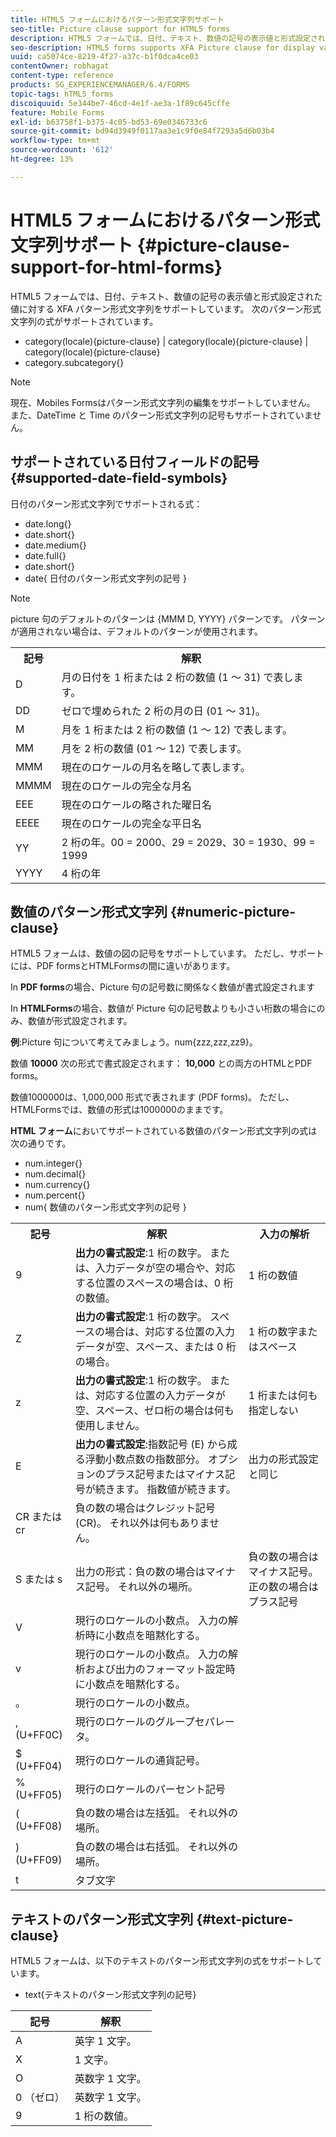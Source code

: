 ```yaml
---
title: HTML5 フォームにおけるパターン形式文字列サポート
seo-title: Picture clause support for HTML5 forms
description: HTML5 フォームでは、日付、テキスト、数値の記号の表示値と形式設定された値に対する XFA パターン形式文字列をサポートしています。
seo-description: HTML5 forms supports XFA Picture clause for display value and formatted value for date, text, and numeric symbols.
uuid: ca5074ce-8219-4f27-a37c-b1f0dca4ce03
contentOwner: robhagat
content-type: reference
products: SG_EXPERIENCEMANAGER/6.4/FORMS
topic-tags: hTML5_forms
discoiquuid: 5e344be7-46cd-4e1f-ae3a-1f89c645cffe
feature: Mobile Forms
exl-id: b63758f1-b375-4c05-bd53-69e0346733c6
source-git-commit: bd94d3949f0117aa3e1c9f0e84f7293a5d6b03b4
workflow-type: tm+mt
source-wordcount: '612'
ht-degree: 13%

---
```


# HTML5 フォームにおけるパターン形式文字列サポート {#picture-clause-support-for-html-forms}

HTML5 フォームでは、日付、テキスト、数値の記号の表示値と形式設定された値に対する XFA パターン形式文字列をサポートしています。 次のパターン形式文字列の式がサポートされています。

* category(locale){picture-clause} | category(locale){picture-clause} | category(locale){picture-clause}
* category.subcategory{}

>[!NOTE]
>
>現在、Mobiles Formsはパターン形式文字列の編集をサポートしていません。 また、DateTime と Time のパターン形式文字列の記号もサポートされていません。

## サポートされている日付フィールドの記号 {#supported-date-field-symbols}

日付のパターン形式文字列でサポートされる式：

* date.long{}
* date.short{}
* date.medium{}
* date.full{}
* date.short{}
* date{ 日付のパターン形式文字列の記号 }

>[!NOTE]
>
>picture 句のデフォルトのパターンは {MMM D, YYYY} パターンです。 パターンが適用されない場合は、デフォルトのパターンが使用されます。

<table> 
 <tbody>
  <tr>
   <th><strong>記号</strong></th> 
   <th>解釈</th> 
  </tr>
  <tr>
   <td>D</td> 
   <td>月の日付を 1 桁または 2 桁の数値 (1 ～ 31) で表します。</td> 
  </tr>
  <tr>
   <td>DD</td> 
   <td>ゼロで埋められた 2 桁の月の日 (01 ～ 31)。<br /> </td> 
  </tr>
  <tr>
   <td>M</td> 
   <td>月を 1 桁または 2 桁の数値 (1 ～ 12) で表します。<br /> </td> 
  </tr>
  <tr>
   <td>MM</td> 
   <td>月を 2 桁の数値 (01 ～ 12) で表します。<br /> </td> 
  </tr>
  <tr>
   <td>MMM</td> 
   <td>現在のロケールの月名を略して表します。<br /> </td> 
  </tr>
  <tr>
   <td>MMMM</td> 
   <td>現在のロケールの完全な月名<br /> </td> 
  </tr>
  <tr>
   <td>EEE</td> 
   <td>現在のロケールの略された曜日名<br /> </td> 
  </tr>
  <tr>
   <td>EEEE</td> 
   <td>現在のロケールの完全な平日名<br /> </td> 
  </tr>
  <tr>
   <td>YY</td> 
   <td>2 桁の年。00 = 2000、29 = 2029、30 = 1930、99 = 1999<br /> </td> 
  </tr>
  <tr>
   <td>YYYY</td> 
   <td>4 桁の年<br /> </td> 
  </tr>
 </tbody>
</table>

## 数値のパターン形式文字列 {#numeric-picture-clause}

HTML5 フォームは、数値の図の記号をサポートしています。 ただし、サポートには、PDF formsとHTMLFormsの間に違いがあります。

In **PDF forms**&#x200B;の場合、Picture 句の記号数に関係なく数値が書式設定されます

In **HTMLForms**&#x200B;の場合、数値が Picture 句の記号数よりも小さい桁数の場合にのみ、数値が形式設定されます。

**例**:Picture 句について考えてみましょう。num{zzz,zzz,zz9}。

数値 **10000** 次の形式で書式設定されます： **10,000** との両方のHTMLとPDF forms。

数値1000000は、1,000,000 形式で表されます (PDF forms)。 ただし、HTMLFormsでは、数値の形式は1000000のままです。

**HTML フォーム**&#x200B;においてサポートされている数値のパターン形式文字列の式は次の通りです。

* num.integer{}
* num.decimal{}
* num.currency{}
* num.percent{}
* num{ 数値のパターン形式文字列の記号 }

<table> 
 <tbody>
  <tr>
   <th><strong>記号</strong></th> 
   <th><strong>解釈</strong></th> 
   <th>入力の解析</th> 
  </tr>
  <tr>
   <td>9</td> 
   <td><strong>出力の書式設定</strong>:1 桁の数字。 または、入力データが空の場合や、対応する位置のスペースの場合は、0 桁の数値。<br /> </td> 
   <td>1 桁の数値</td> 
  </tr>
  <tr>
   <td>Z</td> 
   <td><strong>出力の書式設定</strong>:1 桁の数字。 スペースの場合は、対応する位置の入力データが空、スペース、または 0 桁の場合。<br /> </td> 
   <td>1 桁の数字またはスペース</td> 
  </tr>
  <tr>
   <td>z</td> 
   <td><strong>出力の書式設定</strong>:1 桁の数字。 または、対応する位置の入力データが空、スペース、ゼロ桁の場合は何も使用しません。<br /> </td> 
   <td>1 桁または何も指定しない</td> 
  </tr>
  <tr>
   <td>E</td> 
   <td><strong>出力の書式設定</strong>:指数記号 (E) から成る浮動小数点数の指数部分。 オプションのプラス記号またはマイナス記号が続きます。 指数値が続きます。<br /> </td> 
   <td>出力の形式設定と同じ</td> 
  </tr>
  <tr>
   <td>CR または cr<br /> </td> 
   <td>負の数の場合はクレジット記号 (CR)。 それ以外は何もありません。</td> 
   <td><br type="_moz" /> </td> 
  </tr>
  <tr>
   <td>S または s<br /> </td> 
   <td>出力の形式：負の数の場合はマイナス記号。 それ以外の場所。<br /> </td> 
   <td>負の数の場合はマイナス記号。 正の数の場合はプラス記号</td> 
  </tr>
  <tr>
   <td>V</td> 
   <td>現行のロケールの小数点。 入力の解析時に小数点を暗黙化する。</td> 
   <td><br type="_moz" /> </td> 
  </tr>
  <tr>
   <td>v</td> 
   <td>現行のロケールの小数点。 入力の解析および出力のフォーマット設定時に小数点を暗黙化する。</td> 
   <td><br type="_moz" /> </td> 
  </tr>
  <tr>
   <td>。</td> 
   <td>現行のロケールの小数点。</td> 
   <td><br type="_moz" /> </td> 
  </tr>
  <tr>
   <td>, (U+FF0C)</td> 
   <td>現行のロケールのグループセパレータ。</td> 
   <td><br type="_moz" /> </td> 
  </tr>
  <tr>
   <td>$ (U+FF04)</td> 
   <td>現行のロケールの通貨記号。</td> 
   <td><br type="_moz" /> </td> 
  </tr>
  <tr>
   <td>% (U+FF05)</td> 
   <td>現行のロケールのパーセント記号</td> 
   <td><br type="_moz" /> </td> 
  </tr>
  <tr>
   <td>( (U+FF08)</td> 
   <td>負の数の場合は左括弧。 それ以外の場所。</td> 
   <td><br type="_moz" /> </td> 
  </tr>
  <tr>
   <td>) (U+FF09)</td> 
   <td>負の数の場合は右括弧。 それ以外の場所。</td> 
   <td><br type="_moz" /> </td> 
  </tr>
  <tr>
   <td>t</td> 
   <td>タブ文字</td> 
   <td><br type="_moz" /> </td> 
  </tr>
 </tbody>
</table>

## テキストのパターン形式文字列 {#text-picture-clause}

HTML5 フォームは、以下のテキストのパターン形式文字列の式をサポートしています。

* text{テキストのパターン形式文字列の記号}

| **記号** | **解釈** |
|---|---|
| A | 英字 1 文字。 |
| X | 1 文字。 |
| O | 英数字 1 文字。 |
| 0 （ゼロ） | 英数字 1 文字。 |
| 9 | 1 桁の数値。 |
